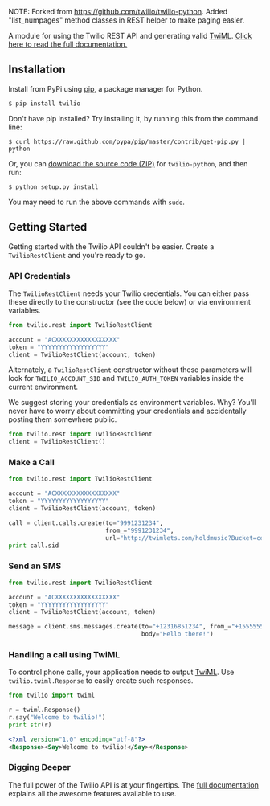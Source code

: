 NOTE: Forked from https://github.com/twilio/twilio-python. Added "list_numpages" method classes in REST helper to make paging easier.

A module for using the Twilio REST API and generating valid
[TwiML](http://www.twilio.com/docs/api/twiml/ "TwiML -
Twilio Markup Language"). [Click here to read the full
documentation.](http://readthedocs.org/docs/twilio-python/en/latest/ "Twilio
Python library documentation")

## Installation

Install from PyPi using [pip](http://www.pip-installer.org/en/latest/), a
package manager for Python.

    $ pip install twilio

Don't have pip installed? Try installing it, by running this from the command
line:

    $ curl https://raw.github.com/pypa/pip/master/contrib/get-pip.py | python

Or, you can [download the source code
(ZIP)](https://github.com/twilio/twilio-python/zipball/master "twilio-python
source code") for `twilio-python`, and then run:

    $ python setup.py install

You may need to run the above commands with `sudo`.

## Getting Started

Getting started with the Twilio API couldn't be easier. Create a
`TwilioRestClient` and you're ready to go.

### API Credentials

The `TwilioRestClient` needs your Twilio credentials. You can either pass these
directly to the constructor (see the code below) or via environment variables.

```python
from twilio.rest import TwilioRestClient

account = "ACXXXXXXXXXXXXXXXXX"
token = "YYYYYYYYYYYYYYYYYY"
client = TwilioRestClient(account, token)
```

Alternately, a `TwilioRestClient` constructor without these parameters will
look for `TWILIO_ACCOUNT_SID` and `TWILIO_AUTH_TOKEN` variables inside the
current environment.

We suggest storing your credentials as environment variables. Why? You'll never
have to worry about committing your credentials and accidentally posting them
somewhere public.


```python
from twilio.rest import TwilioRestClient
client = TwilioRestClient()
```

### Make a Call

```python
from twilio.rest import TwilioRestClient

account = "ACXXXXXXXXXXXXXXXXX"
token = "YYYYYYYYYYYYYYYYYY"
client = TwilioRestClient(account, token)

call = client.calls.create(to="9991231234", 
                           from_="9991231234", 
                           url="http://twimlets.com/holdmusic?Bucket=com.twilio.music.ambient")
print call.sid
```

### Send an SMS
```python
from twilio.rest import TwilioRestClient

account = "ACXXXXXXXXXXXXXXXXX"
token = "YYYYYYYYYYYYYYYYYY"
client = TwilioRestClient(account, token)

message = client.sms.messages.create(to="+12316851234", from_="+15555555555",
                                     body="Hello there!")
```

### Handling a call using TwiML

To control phone calls, your application needs to output
[TwiML](http://www.twilio.com/docs/api/twiml/ "TwiML - Twilio Markup
Language"). Use `twilio.twiml.Response` to easily create such responses.

```python
from twilio import twiml

r = twiml.Response()
r.say("Welcome to twilio!")
print str(r)
```

```xml
<?xml version="1.0" encoding="utf-8"?>
<Response><Say>Welcome to twilio!</Say></Response>
```

### Digging Deeper

The full power of the Twilio API is at your fingertips. The [full
documentation](http://readthedocs.org/docs/twilio-python/en/latest/ "Twilio
Python library documentation") explains all the awesome features available to
use.
